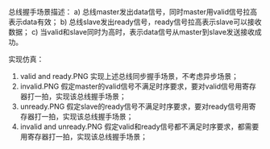 总线握手场景描述：
a) 总线master发出data信号，同时master用valid信号拉高表示data有效；
b) 总线slave发出ready信号，ready信号拉高表示slave可以接收数据；
c) 当valid和slave同时为高时，表示data信号从master到slave发送接收成功。

实现仿真：
1) valid and ready.PNG 实现上述总线同步握手场景，不考虑异步场景；
2) invalid.PNG 假定master的valid信号不满足时序要求，要对valid信号用寄存器打一拍，实现该总线握手场景；
3) unready.PNG 假定slave的ready信号不满足时序要求，要对ready信号用寄存器打一拍，实现该总线握手场景；
4) invalid and unready.PNG 假定valid和ready信号都不满足时序要求，都需要用寄存器打一拍，实现该总线握手场景；

